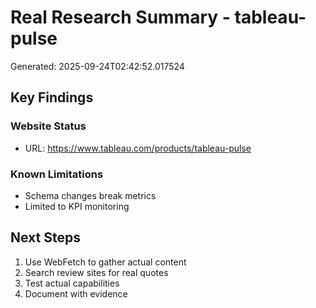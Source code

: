 # Real Research Summary - tableau-pulse

Generated: 2025-09-24T02:42:52.017524

## Key Findings

### Website Status
- URL: https://www.tableau.com/products/tableau-pulse

### Known Limitations
- Schema changes break metrics
- Limited to KPI monitoring

## Next Steps
1. Use WebFetch to gather actual content
2. Search review sites for real quotes
3. Test actual capabilities
4. Document with evidence
